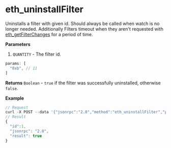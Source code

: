 # eth\_uninstallFilter

Uninstalls a filter with given id. Should always be called when watch is no longer needed. Additionally Filters timeout when they aren't requested with [eth\_getFilterChanges](eth\_getfilterchanges.md) for a period of time.

**Parameters**

1. `QUANTITY` - The filter id.

```js
params: [
  "0xb", // 11
]
```

**Returns** `Boolean` - `true` if the filter was successfully uninstalled, otherwise `false`.

**Example**

```js
// Request
curl -X POST --data '{"jsonrpc":"2.0","method":"eth_uninstallFilter","params":["0xb"],"id":73}'
// Result
{
  "id":1,
  "jsonrpc": "2.0",
  "result": true
}
```
